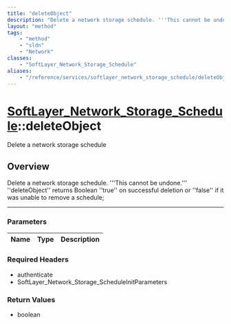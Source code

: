 ```yaml
---
title: "deleteObject"
description: "Delete a network storage schedule. '''This cannot be undone.''' ''deleteObject'' returns Boolean ''true'' on successful... "
layout: "method"
tags:
    - "method"
    - "sldn"
    - "Network"
classes:
    - "SoftLayer_Network_Storage_Schedule"
aliases:
    - "/reference/services/softlayer_network_storage_schedule/deleteObject"
---
```

# [SoftLayer_Network_Storage_Schedule](/reference/services/SoftLayer_Network_Storage_Schedule)::deleteObject

Delete a network storage schedule


## Overview 
Delete a network storage schedule. '''This cannot be undone.''' ''deleteObject'' returns Boolean ''true'' on successful deletion or ''false'' if it was unable to remove a schedule; 

-----

### Parameters 
|Name | Type | Description |
| --- | --- | --- |


### Required Headers
* authenticate
* SoftLayer_Network_Storage_ScheduleInitParameters


### Return Values
* boolean




